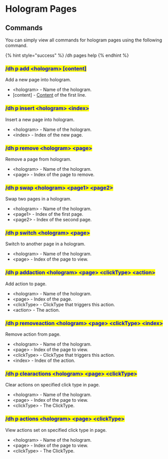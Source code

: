 # Hologram Pages

## Commands

You can simply view all commands for hologram pages using the following command.

{% hint style="success" %}
/dh pages help
{% endhint %}

### <mark style="color:blue;">/dh p add \<hologram> \[content]</mark>

Add a new page into hologram.

* \<hologram> - Name of the hologram.
* \[content] - [Content](../format/) of the first line.

### <mark style="color:blue;">/dh p insert \<hologram> \<index></mark>

Insert a new page into hologram.

* \<hologram> - Name of the hologram.
* \<index> - Index of the new page.

### <mark style="color:blue;">/dh p remove \<hologram> \<page></mark>

Remove a page from hologram.

* \<hologram> - Name of the hologram.
* \<page> - Index of the page to remove.

### <mark style="color:blue;">/dh p swap \<hologram> \<page1> \<page2></mark>

Swap two pages in a hologram.

* \<hologram> - Name of the hologram.
* \<page1> - Index of the first page.
* \<page2> - Index of the second page.

### <mark style="color:blue;">/dh p switch \<hologram> \<page></mark>

Switch to another page in a hologram.

* \<hologram> - Name of the hologram.
* \<page> - Index of the page to view.

### <mark style="color:blue;">/dh p addaction \<hologram> \<page> \<clickType> \<action></mark>

Add action to page.

* \<hologram> - Name of the hologram.
* \<page> - Index of the page.
* \<clickType> - ClickType that triggers this action.
* \<action> - The action.

### <mark style="color:blue;">/dh p removeaction \<hologram> \<page> \<clickType> \<index></mark>

Remove action from page.

* \<hologram> - Name of the hologram.
* \<page> - Index of the page to view.
* \<clickType> - ClickType that triggers this action.
* \<index> - Index of the action.

### <mark style="color:blue;">/dh p clearactions \<hologram> \<page> \<clickType></mark>

Clear actions on specified click type in page.

* \<hologram> - Name of the hologram.
* \<page> - Index of the page to view.
* \<clickType> - The ClickType.

### <mark style="color:blue;">/dh p actions \<hologram> \<page> \<clickType></mark>

View actions set on specified click type in page.

* \<hologram> - Name of the hologram.
* \<page> - Index of the page to view.
* \<clickType> - The ClickType.
